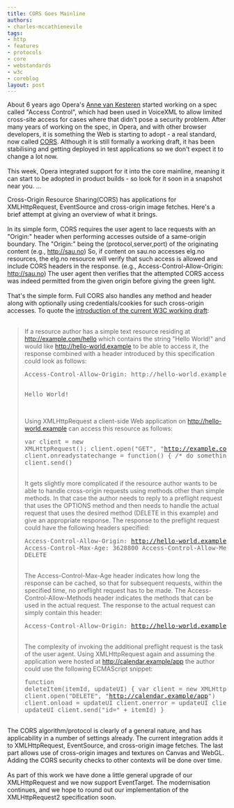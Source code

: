 ```yaml
---
title: CORS Goes Mainline
authors:
- charles-mccathienevile
tags:
- http
- features
- protocols
- core
- webstandards
- w3c
- coreblog
layout: post
---
```

<p>About 6 years ago Opera&#39;s <a href="http://my.opera.com/anne/" rel="nofollow" target="_blank">Anne van Kesteren</a> started working on a spec called &quot;Access Control&quot;, which had been used in VoiceXML to allow limited cross-site access for cases where that didn&#39;t pose a security problem. After many years of working on the spec, in Opera, and with other browser developers, it is something the Web is starting to adopt - a real standard, now called <a href="http://www.w3.org/TR/cors/" rel="nofollow" target="_blank">CORS</a>. Although it is still formally a working draft, it has been stabilising and getting deployed in test applications so we don&#39;t expect it to change a lot now.<br/><br/>This week, Opera integrated support for it into the core mainline, meaning it can start to be adopted in product builds - so look for it soon in a snapshot near you. ... </p><!--more-->Cross-Origin Resource Sharing(CORS) has applications for XMLHttpRequest, EventSource and cross-origin image fetches. Here&#39;s a brief attempt at giving an overview of what it brings.<br/><br/>In its simple form, CORS requires the user agent to lace requests with an &quot;Origin:&quot; header when performing accesses outside of a same-origin boundary. The &quot;Origin:&quot; being the (protocol,server,port) of the originating content (e.g., <a href="http://sau.no" target="_blank">http://sau.no</a>) So, if content on sau.no accesses elg.no resources, the elg.no resource will verify that such access is allowed and include CORS headers in the response. (e.g., Access-Control-Allow-Origin: <a href="http://sau.no" target="_blank">http://sau.no</a>) The user agent then verifies that the attempted CORS access was indeed permitted from the given origin before giving the green light.<br/><br/>That&#39;s the simple form. Full CORS also handles any method and header along with optionally using credentials/cookies for such cross-origin accesses. To quote the <a href="http://www.w3.org/TR/2010/WD-cors-20100727/#introduction" target="_blank">introduction of the current W3C working draft</a>:<br/><br/><blockquote class="bbquote"><p> If a resource author has a simple text resource residing at <a href="http://example.com/hello" target="_blank">http://example.com/hello</a> which contains the string &quot;Hello World!&quot; and would like <a href="http://hello-world.example" target="_blank">http://hello-world.example</a> to be able to access it, the response combined with a header introduced by this specification could look as follows:<br/><pre>
Access-Control-Allow-Origin: http://hello-world.example

Hello World!</pre><br/>Using XMLHttpRequest a client-side Web application on <a href="http://hello-world.example" target="_blank">http://hello-world.example</a> can access this resource as follows:<br/><pre>var client = new XMLHttpRequest();
client.open(&quot;GET&quot;, &quot;http://example.com/hello&quot;)
client.onreadystatechange = function() { /* do something */ }
client.send()</pre><br/>It gets slightly more complicated if the resource author wants to be able to handle cross-origin requests using methods other than simple methods. In that case the author needs to reply to a preflight request that uses the OPTIONS method and then needs to handle the actual request that uses the desired method (DELETE in this example) and give an appropriate response. The response to the preflight request could have the following headers specified:<br/><pre>Access-Control-Allow-Origin: http://hello-world.example
Access-Control-Max-Age: 3628800
Access-Control-Allow-Methods: PUT, DELETE</pre><br/>The Access-Control-Max-Age header indicates how long the response can be cached, so that for subsequent requests, within the specified time, no preflight request has to be made. The Access-Control-Allow-Methods header indicates the methods that can be used in the actual request. The response to the actual request can simply contain this header:<br/><pre>Access-Control-Allow-Origin: http://hello-world.example</pre><br/>The complexity of invoking the additional preflight request is the task of the user agent. Using XMLHttpRequest again and assuming the application were hosted at <a href="http://calendar.example/app" target="_blank">http://calendar.example/app</a> the author could use the following ECMAScript snippet:<br/><pre>function deleteItem(itemId, updateUI) {
  var client = new XMLHttpRequest()
  client.open(&quot;DELETE&quot;, &quot;http://calendar.example/app&quot;)
  client.onload = updateUI
  client.onerror = updateUI
  client.onabort = updateUI
  client.send(&quot;id=&quot; + itemId)
} </pre></p></blockquote><br/>The CORS algorithm/protocol is clearly of a general nature, and has applicability in a number of settings already. The current integration adds it to XMLHttpRequest, EventSource, and cross-origin image fetches. The last part allows use of cross-origin images and textures on Canvas and WebGL. Adding the CORS security checks to other contexts will be done over time.<br/><br/>As part of this work we have done a little general upgrade of our XMLHttpRequest and we now support EventTarget. The modernisation continues, and we hope to round out our implementation of the XMLHttpRequest2 specification soon.<br/>
